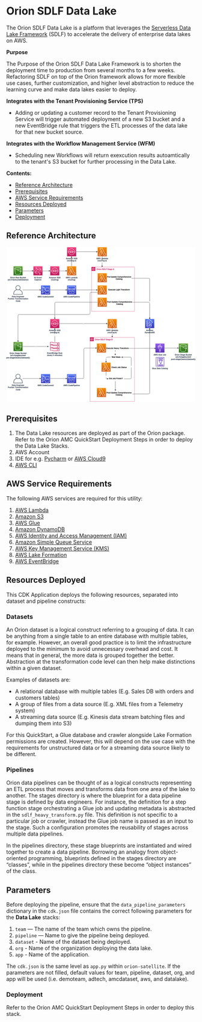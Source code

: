 # Orion SDLF Data Lake

The Orion SDLF Data Lake is a platform that leverages the [Serverless Data Lake Framework](https://github.com/awslabs/aws-serverless-data-lake-framework/) (SDLF) to accelerate the delivery of enterprise data lakes on AWS.

**Purpose**

The Purpose of the Orion SDLF Data Lake Framework is to shorten the deployment time to production from several months to a few weeks. Refactoring SDLF on top of the Orion framework allows for more flexible use cases, further customization, and higher level abstraction to reduce the learning curve and make data lakes easier to deploy.

**Integrates with the Tenant Provisioning Service (TPS)**

- Adding or updating a customer record to the Tenant Provisioning Service will trigger automated deployment of a new S3 bucket and a new EventBridge rule that triggers the ETL processes of the data lake for that new bucket source.

**Integrates with the Workflow Management Service (WFM)**

- Scheduling new Workflows will return exexcution results autoamtically to the tenant's S3 bucket for further processing in the Data Lake.

**Contents:**

- [Reference Architecture](#reference-architecture)
- [Prerequisites](#prerequisites)
- [AWS Service Requirements](#aws-service-requirements)
- [Resources Deployed](#resources-deployed)
- [Parameters](#parameters)
- [Deployment](#deployment)

## Reference Architecture

![Alt](/docs/static/images/Orion-SDLF-Arch.png)

## Prerequisites

1. The Data Lake resources are deployed as part of the Orion package. Refer to the Orion AMC QuickStart Deployment Steps in order to deploy the Data Lake Stacks.
2. AWS Account
3. IDE for e.g. [Pycharm](https://www.jetbrains.com/pycharm/) or [AWS Cloud9](https://aws.amazon.com/cloud9/)
4. [AWS CLI](https://docs.aws.amazon.com/cli/latest/userguide/install-cliv2.html)

## AWS Service Requirements

The following AWS services are required for this utility:

1. [AWS Lambda](https://aws.amazon.com/lambda/)
2. [Amazon S3](https://aws.amazon.com/s3/)
3. [AWS Glue](https://aws.amazon.com/glue/)
4. [Amazon DynamoDB](https://aws.amazon.com/dynamodb/)
5. [AWS Identity and Access Management (IAM)](https://aws.amazon.com/iam/)
6. [Amazon Simple Queue Service](https://aws.amazon.com/sqs/)
7. [AWS Key Management Service (KMS)](https://aws.amazon.com/kms/)
8. [AWS Lake Formation](https://aws.amazon.com/lake-formation/)
9. [AWS EventBridge](https://aws.amazon.com/eventbridge/)

## Resources Deployed

This CDK Application deploys the following resources, separated into dataset and pipeline constructs:

### Datasets

An Orion dataset is a logical construct referring to a grouping of data. It can be anything from a single table to an entire database with multiple tables, for example. However, an overall good practice is to limit the infrastructure deployed to the minimum to avoid unnecessary overhead and cost. It means that in general, the more data is grouped together the better. Abstraction at the transformation code level can then help make distinctions within a given dataset.

Examples of datasets are:

- A relational database with multiple tables (E.g. Sales DB with orders and customers tables)
- A group of files from a data source (E.g. XML files from a Telemetry system)
- A streaming data source (E.g. Kinesis data stream batching files and dumping them into S3)

For this QuickStart, a Glue database and crawler alongside Lake Formation permissions are created. However, this will depend on the use case with the requirements for unstructured data or for a streaming data source likely to be different.

### Pipelines

Orion data pipelines can be thought of as a logical constructs representing an ETL process that moves and transforms data from one area of the lake to another. The stages directory is where the blueprint for a data pipeline stage is defined by data engineers. For instance, the definition for a step function stage orchestrating a Glue job and updating metadata is abstracted in the `sdlf_heavy_transform.py` file. This definition is not specific to a particular job or crawler, instead the Glue job name is passed as an input to the stage. Such a configuration promotes the reusability of stages across multiple data pipelines.

In the pipelines directory, these stage blueprints are instantiated and wired together to create a data pipeline. Borrowing an analogy from object-oriented programming, blueprints defined in the stages directory are “classes”, while in the pipelines directory these become “object instances” of the class.

## Parameters

Before deploying the pipeline, ensure that the `data_pipeline_parameters` dictionary in the `cdk.json` file contains the correct following parameters for the **Data Lake** stacks:

1. `team` — The name of the team which owns the pipeline.
2. `pipeline` — Name to give the pipeline being deployed.
3. `dataset` - Name of the dataset being deployed.
4. `org` - Name of the organization deploying the data lake.
5. `app` - Name of the application.

The `cdk.json` is the same level as `app.py` within `orion-satellite`. If the parameters are not filled, default values for team, pipeline, dataset, org, and app will be used (i.e. demoteam, adtech, amcdataset, aws, and datalake).

### Deployment

Refer to the Orion AMC QuickStart Deployment Steps in order to deploy this stack.
